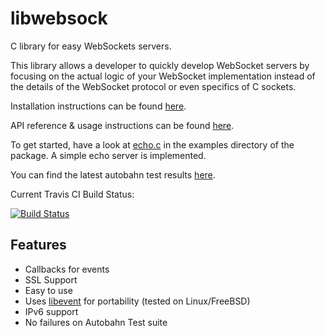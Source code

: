 # libwebsock

C library for easy WebSockets servers.

This library allows a developer to quickly develop WebSocket servers by focusing
on the actual logic of your WebSocket implementation instead of the details
of the WebSocket protocol or even specifics of C sockets.

Installation instructions can be found [here][6].

API reference & usage instructions can be found [here][7].

To get started, have a look at [echo.c][1] in the examples directory of the package.  A
simple echo server is implemented.

You can find the latest autobahn test results [here][3].

Current Travis CI Build Status:

[![Build Status][4]][5]

## Features

* Callbacks for events
* SSL Support
* Easy to use
* Uses [libevent][2] for portability (tested on Linux/FreeBSD)
* IPv6 support
* No failures on Autobahn Test suite

 [1]: https://github.com/nilsenmiotto/libwebsock/blob/master/examples/echo.c
 [2]: http://libevent.org
 [3]: http://paydensutherland.com/autobahn
 [4]: https://travis-ci.org/payden/libwebsock.png
 [5]: https://travis-ci.org/payden/libwebsock
 [6]: https://github.com/nilsenmiotto/libwebsock/wiki/Installation
 [7]: https://github.com/nilsenmiotto/libwebsock/wiki/API
